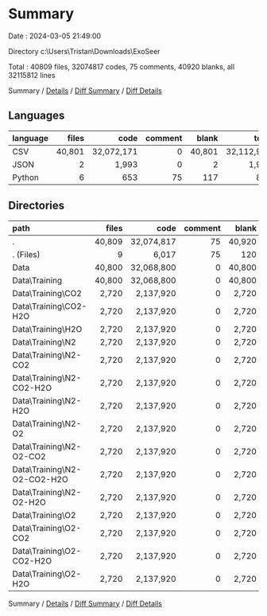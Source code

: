 # Summary

Date : 2024-03-05 21:49:00

Directory c:\\Users\\Tristan\\Downloads\\ExoSeer

Total : 40809 files,  32074817 codes, 75 comments, 40920 blanks, all 32115812 lines

Summary / [Details](details.md) / [Diff Summary](diff.md) / [Diff Details](diff-details.md)

## Languages
| language | files | code | comment | blank | total |
| :--- | ---: | ---: | ---: | ---: | ---: |
| CSV | 40,801 | 32,072,171 | 0 | 40,801 | 32,112,972 |
| JSON | 2 | 1,993 | 0 | 2 | 1,995 |
| Python | 6 | 653 | 75 | 117 | 845 |

## Directories
| path | files | code | comment | blank | total |
| :--- | ---: | ---: | ---: | ---: | ---: |
| . | 40,809 | 32,074,817 | 75 | 40,920 | 32,115,812 |
| . (Files) | 9 | 6,017 | 75 | 120 | 6,212 |
| Data | 40,800 | 32,068,800 | 0 | 40,800 | 32,109,600 |
| Data\\Training | 40,800 | 32,068,800 | 0 | 40,800 | 32,109,600 |
| Data\\Training\\CO2 | 2,720 | 2,137,920 | 0 | 2,720 | 2,140,640 |
| Data\\Training\\CO2-H2O | 2,720 | 2,137,920 | 0 | 2,720 | 2,140,640 |
| Data\\Training\\H2O | 2,720 | 2,137,920 | 0 | 2,720 | 2,140,640 |
| Data\\Training\\N2 | 2,720 | 2,137,920 | 0 | 2,720 | 2,140,640 |
| Data\\Training\\N2-CO2 | 2,720 | 2,137,920 | 0 | 2,720 | 2,140,640 |
| Data\\Training\\N2-CO2-H2O | 2,720 | 2,137,920 | 0 | 2,720 | 2,140,640 |
| Data\\Training\\N2-H2O | 2,720 | 2,137,920 | 0 | 2,720 | 2,140,640 |
| Data\\Training\\N2-O2 | 2,720 | 2,137,920 | 0 | 2,720 | 2,140,640 |
| Data\\Training\\N2-O2-CO2 | 2,720 | 2,137,920 | 0 | 2,720 | 2,140,640 |
| Data\\Training\\N2-O2-CO2-H2O | 2,720 | 2,137,920 | 0 | 2,720 | 2,140,640 |
| Data\\Training\\N2-O2-H2O | 2,720 | 2,137,920 | 0 | 2,720 | 2,140,640 |
| Data\\Training\\O2 | 2,720 | 2,137,920 | 0 | 2,720 | 2,140,640 |
| Data\\Training\\O2-CO2 | 2,720 | 2,137,920 | 0 | 2,720 | 2,140,640 |
| Data\\Training\\O2-CO2-H2O | 2,720 | 2,137,920 | 0 | 2,720 | 2,140,640 |
| Data\\Training\\O2-H2O | 2,720 | 2,137,920 | 0 | 2,720 | 2,140,640 |

Summary / [Details](details.md) / [Diff Summary](diff.md) / [Diff Details](diff-details.md)
